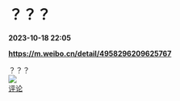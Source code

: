 # ？？？

**2023-10-18 22:05**

**https://m.weibo.cn/detail/4958296209625767**

？？？  
![](https://img3.chouti.com/CHOUTI_231019_77404A29625843EA89794239D205E1A1.jpg)  
[评论](https://m.chouti.com/link/40332035)